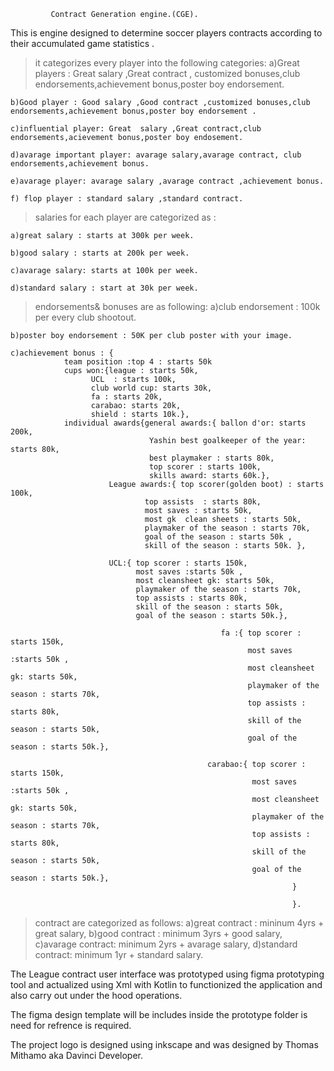              Contract Generation engine.(CGE).

This is engine designed to determine soccer players contracts according to their accumulated game statistics .

>it categorizes every player into the following categories:
	a)Great players : Great salary ,Great contract , customized bonuses,club endorsements,achievement bonus,poster boy endorsement.

	b)Good player : Good salary ,Good contract ,customized bonuses,club endorsements,achievement bonus,poster boy endorsement . 

	c)influential player: Great  salary ,Great contract,club endorsements,acievement bonus,poster boy endosement.

	d)avarage important player: avarage salary,avarage contract, club endorsements,achievement bonus.

 	e)avarage player: avarage salary ,avarage contract ,achievement bonus.
	
	f) flop player : standard salary ,standard contract.



>salaries for each player are categorized as :

	a)great salary : starts at 300k per week.

	b)good salary : starts at 200k per week.

	c)avarage salary: starts at 100k per week.

	d)standard salary : start at 30k per week.

> endorsements& bonuses  are as following:
	a)club endorsement : 100k per every club shootout.

	b)poster boy endorsement : 50K per club poster with your image.

	c)achievement bonus : {
				team position :top 4 : starts 50k
				cups won:{league : starts 50k,
					  UCL  : starts 100k,
					  club world cup: starts 30k,
					  fa : starts 20k,
					  carabao: starts 20k,
					  shield : starts 10k.},
				individual awards{general awards:{ ballon d'or: starts 200k,
								   Yashin best goalkeeper of the year: starts 80k,
								   best playmaker : starts 80k,
								   top scorer : starts 100k,
								   skills award: starts 60k.},
						  League awards:{ top scorer(golden boot) : starts 100k,
								  top assists  : starts 80k,
								  most saves : starts 50k,
								  most gk  clean sheets : starts 50k,
								  playmaker of the season : starts 70k,
								  goal of the season : starts 50k ,
								  skill of the season : starts 50k. },

						  UCL:{ top scorer : starts 150k,
						        most saves :starts 50k ,
						        most cleansheet gk: starts 50k,
						        playmaker of the season : starts 70k,
 						        top assists : starts 80k,
						        skill of the season : starts 50k,
						        goal of the season : starts 50k.},

                                                   fa :{ top scorer : starts 150k,
                                                         most saves :starts 50k ,
                                                         most cleansheet gk: starts 50k,
                                                         playmaker of the season : starts 70k,
                                                         top assists : starts 80k,
                                                         skill of the season : starts 50k,
                                                         goal of the season : starts 50k.},

                                                carabao:{ top scorer : starts 150k,
                                                          most saves :starts 50k ,
                                                          most cleansheet gk: starts 50k,
                                                          playmaker of the season : starts 70k,
                                                          top assists : starts 80k,
                                                          skill of the season : starts 50k,
                                                          goal of the season : starts 50k.},
                                                                   }
																   
																   }.

                                                                                               
>contract are categorized as follows:
	 a)great contract : mininum 4yrs + great salary,
	 b)good contract :  minimum 3yrs + good salary,
	 c)avarage contract: minimum 2yrs + avarage salary,
	 d)standard contract: minimum 1yr + standard salary.                                                                                             

The League contract user interface was prototyped using figma prototyping tool and actualized using Xml with Kotlin to functionized the application and also carry out under the hood operations.

The figma design template will be includes inside the prototype folder is need for refrence is required.

The project logo is designed using inkscape and was designed by Thomas Mithamo aka Davinci Developer.


